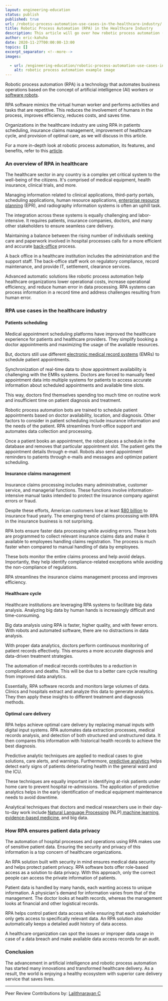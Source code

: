 ```yaml
---
layout: engineering-education
status: publish
published: true
url: /robotic-process-automation-use-cases-in-the-healthcare-industry/
title: Robotic Process Automation (RPA) in the Healthcare Industry
description: This article will go over how robotic process automation (RPA) is reshaping the healthcare industry, with patient appointments, location information, and predictive diagnosis.
author: eric-kahuha
date: 2020-11-27T00:00:00-13:00
topics: []
excerpt_separator: <!--more-->
images:

  - url: /engineering-education/robotic-process-automation-use-cases-in-the-healthcare-industry/hero.jpg
    alt: robotic process automation example image
---
```

Robotic process automation (RPA) is a technology that automates business operations based on the concept of artificial intelligence (AI) workers or [software robots](https://www.helpsystems.com/blog/best-software-robots-for-business).
<!--more-->
RPA software mimics the virtual human worker and performs activities and tasks that are repetitive. This reduces the involvement of humans in the process, improves efficiency, reduces costs, and saves time.

Organizations in the healthcare industry are using RPA in patients scheduling, insurance claims management, improvement of healthcare cycle, and provision of optimal care, as we will discuss in this article.

For a more in-depth look at robotic process automation, its features, and benefits, refer to this [article](/what-is-robotic-process-automation/).

### An overview of RPA in healthcare
The healthcare sector in any country is a complex yet critical system to the well-being of the citizens. It's comprised of medical equipment, health insurance, clinical trials, and more.

Managing information related to clinical applications, third-party portals, scheduling applications, human resource applications, [enterprise resource planning](https://www.cio.com/article/2439502/what-is-erp-key-features-of-top-enterprise-resource-planning-systems/) (EPR), and radiography information systems is often an uphill task.

The integration across these systems is equally challenging and labor-intensive. It requires patients, insurance companies, doctors, and many other stakeholders to ensure seamless care delivery.

Maintaining a balance between the rising number of individuals seeking care and paperwork involved in hospital processes calls for a more efficient and accurate [back-office](https://www.investopedia.com/terms/b/backoffice.asp) process.

A back office in a healthcare institution includes the administration and the support staff. The back-office staff work on regulatory compliance, record maintenance, and provide IT, settlement, clearance services.

Advanced automatic solutions like robotic process automation help healthcare organizations lower operational costs, increase operational efficiency, and reduce human error in data processing. RPA systems can process information in a record time and address challenges resulting from human error.

### RPA use cases in the healthcare industry
#### Patients scheduling
Medical appointment scheduling platforms have improved the healthcare experience for patients and healthcare providers. They simplify booking a doctor appointments and maximizing the usage of the available resources.

But, doctors still use different [electronic medical record systems](https://digital.ahrq.gov/key-topics/electronic-medical-record-systems) (EMRs) to schedule patient appointments.

Synchronization of real-time data to show appointment availability is challenging with the EMRs systems. Doctors are forced to manually feed appointment data into multiple systems for patients to access accurate information about scheduled appointments and available time slots.

This way, doctors find themselves spending too much time on routine work and insufficient time on patient diagnosis and treatment.

Robotic process automation bots are trained to schedule patient appointments based on doctor availability, location, and diagnosis. Other factors to consider in patient scheduling include insurance information and the needs of the patient. RPA streamlines front-office support and automates data collection and processing.

Once a patient books an appointment, the robot places a schedule in the database and removes that particular appointment slot. The patient gets the appointment details through e-mail. Robots also send appointment reminders to patients through e-mails and messages and optimize patient scheduling.

#### Insurance claims management
Insurance claims processing includes many administrative, customer service, and managerial functions. These functions involve information-intensive manual tasks intended to protect the insurance company against errors or fraud.

Despite these efforts, American customers lose at least [$80 billion](https://insurancefraud.org/fraud-stats/) to insurance fraud yearly. The emerging trend of claims processing with RPA in the insurance business is not surprising.

RPA bots ensure faster data processing while avoiding errors. These bots are programmed to collect relevant insurance claims data and make it available to employees handling claims registration. The process is much faster when compared to manual handling of data by employees.

These bots monitor the entire claims process and help avoid delays. Importantly, they help identify compliance-related exceptions while avoiding the non-compliance of regulations.

RPA streamlines the insurance claims management process and improves efficiency.

#### Healthcare cycle
Healthcare institutions are leveraging RPA systems to facilitate big data analysis. Analyzing big data by human hands is increasingly difficult and time-consuming.

Big data analysis using RPA is faster, higher quality, and with fewer errors. With robots and automated software, there are no distractions in data analysis.

With proper data analytics, doctors perform continuous monitoring of patient records effectively. This ensures a more accurate diagnosis and data-driven treatment strategies.

The automation of medical records contributes to a reduction in complications and deaths. This will be due to a better care cycle resulting from improved data analytics.

Essentially, RPA software records and monitors large volumes of data. Clinics and hospitals extract and analyze this data to generate analytics. They then apply these insights to different treatment and diagnosis methods.

#### Optimal care delivery
RPA helps achieve optimal care delivery by replacing manual inputs with digital input systems. RPA automates data extraction processes, medical records analysis, and detection of both structured and unstructured data. It then compares this information with historical health records to achieve the best diagnosis.

Predictive analytic techniques are applied to medical cases to give solutions, care alerts, and warnings. Furthermore, [predictive analytics](https://www.philips.com/a-w/about/news/archive/features/20200604-predictive-analytics-in-healthcare-three-real-world-examples.) helps detect early signs of patients deteriorating health in the general ward and the ICU.

These techniques are equally important in identifying at-risk patients under home care to prevent hospital re-admissions. The application of predictive analytics helps in the early identification of medical equipment maintenance needs to avoid downtime.

Analytical techniques that doctors and medical researchers use in their day-to-day work include [Natural Language Processing](/five-real-life-use-cases-of-natural-language-processing-nlp/) (NLP),[machine learning](https://link.springer.com/chapter/10.1007/978-3-030-29407-6_9), [evidence-based medicine](https://www.hopkinsmedicine.org/gim/research/method/ebm.html), and big data.

### How RPA ensures patient data privacy
The automation of hospital processes and operations using RPA makes use of sensitive patient data. Ensuring the security and privacy of this information is a top concern of healthcare organizations.

An RPA solution built with security in mind ensures medical data security and helps protect patient privacy. RPA software bots offer role-based access as a solution to data privacy. With this approach, only the correct people can access the private information of patients.

Patient data is handled by many hands, each wanting access to unique information. A physician's demand for information varies from that of the management. The doctor looks at health records, whereas the management looks at financial and other logistical records.

RPA helps control patient data access while ensuring that each stakeholder only gets access to specifically relevant data. An RPA solution also automatically keeps a detailed audit history of data access.

A healthcare organization can spot the issues or improper data usage in case of a data breach and make available data access records for an audit.

### Conclusion
The advancement in artificial intelligence and robotic process automation has started many innovations and transformed healthcare delivery. As a result, the world is enjoying a healthy ecosystem with superior care delivery service that saves lives.

---
Peer Review Contributions by: [Lalithnarayan C](/authors/lalithnarayan-c/)
